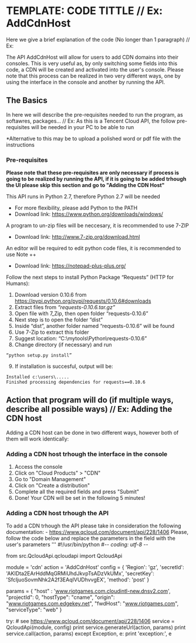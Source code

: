 # TEMPLATE: CODE TITTLE // Ex: AddCdnHost
Here we give a brief explanation of the code (No longer than 1 paragraph) // Ex:

The API AddCdnHost will allow for users to add CDN domains into their consoles. This is very useful as, by only switching some fields into this code, a CDN will be created and activated into the user's console. Please note that this process can be realized in two very different ways, one by using the interface in the console and another by running the API.

## The Basics
In here we will describe the pre-requisites needed to run the program, as softawres, packages... // Ex:
As this is a Tencent Cloud API, the follow pre-requisites will be needed in your PC to be able to run

*Alternative to this may be to upload a polished word or pdf file with the instructions

### Pre-requisites
**Please note that these pre-requisites are only necessary if process is going to be realized by running the API, if it is going to be added trhough the UI please skip this section and go to "Adding the CDN Host"**

This API runs in Python 2.7, therefore Python 2.7 will be needed
  - For more flexibility, please add Python to the PATH
  - Download link: https://www.python.org/downloads/windows/
  
A program to un-zip files will be neccesary, it is recommended to use 7-ZIP
  - Download link: http://www.7-zip.org/download.html

An editor will be required to edit python code files, it is recommended to use Note ++ 
  - Download link: https://notepad-plus-plus.org/ 

Follow the next steps to install Python Package “Requests” (HTTP for Humans):
  1.  Download version 0.10.6 from https://pypi.python.org/pypi/requests/0.10.6#downloads 
  2.  Extract files from *“requests-0.10.6.tar.gz”*
  3.	Open file with 7_Zip, then open folder “requests-0.10.6”
  4.	Next step is to open the folder “dist”
  5.	Inside “dist”, another folder named “requests-0.10.6” will be found
  6.	Use 7-Zip to extract this folder
  7.	Suggest location: “C:\mytools\Python\requests-0.10.6”
  8.  Change directory (if necessary) and run 
  ```
  “python setup.py install”
  ```
  9.  If installation is succesful, output will be: 
  ```
  Installed c:\users\.....
  Finished processing dependencies for requests==0.10.6
  ```
  ## Action that program will do (if multiple ways, describe all possible ways) // Ex: Adding the CDN host
Adding a CDN host can be done in two different ways, however both of them will work identically:
  ### Adding a CDN host trhough the interface in the console
  1. Access the console
  2. Click on "Cloud Products" > "CDN"
  3. Go to "Domain Management"
  4. Click on "Create a distribution"
  5. Complete all the required fields and press "Submit"
  6. Done! Your CDN will be set in the following 5 minutes!
  ### Adding a CDN host trhough the API
  To add a CDN trhough the API please take in consideration the following documentation:
    - https://www.qcloud.com/document/api/228/1406
  Please, follow the code below and replace the parameters in the field with the user's parameters
  '''
#!/usr/bin/python
#-*- coding: utf-8 -*-

from src.QcloudApi.qcloudapi import QcloudApi

module = 'cdn'
action = 'AddCdnHost'
config = {
    'Region': 'gz',
    'secretId': 'AKIDta2EArHddMqGRMiUhdJkvpTsADzVkUMx',
    'secretKey': 'SfcIjuoSovmNhk2A2f3EAqIVUDhvvgEX',
    'method': 'post'
}

params = {
    "host" : 'www.riotgames.com.cloudintl-new.dnsv2.com',
    "projectId": 0,
    "hostType": "cname",
    "origin": "www.riotgames.com.edgekey.net",
    "fwdHost": "www.riotgames.com",
    "serviceType": "web"
}

try:
    # see https://www.qcloud.com/document/api/228/1406
    service = QcloudApi(module, config)
    print service.generateUrl(action, params)
    print service.call(action, params)
except Exception, e:
    print 'exception:', e
```
  
